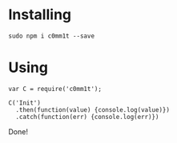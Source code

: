 # Installing

```
sudo npm i c0mm1t --save
```

# Using
```
var C = require('c0mm1t');

C('Init')
  .then(function(value) {console.log(value)})
  .catch(function(err) {console.log(err)})
```

Done!
